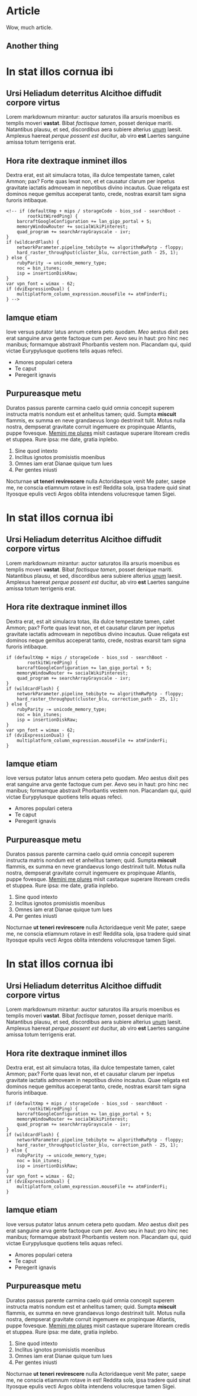 # Article

Wow, much article.

## Another thing

# In stat illos cornua ibi

## Ursi Heliadum deterritus Alcithoe diffudit corpore virtus

Lorem markdownum mirantur: auctor saturatos illa arsuris moenibus es templis
moveri **vastat**. Bibat *factisque tamen*, posset denique mariti. Natantibus
plausu, et sed, discordibus aera subiere alterius [unum](http://dederis.com/)
laesit. Amplexus haereat *perque possent est* ducitur, ab viro **est** Laertes
sanguine amissa totum terrigenis erat.

<div class=“flourish-embed flourish-scatter” data-src=“visualisation/5820490"><script src=“https://public.flourish.studio/resources/embed.js”></script></div>

<div id="vis1"></div>

## Hora rite dextraque inminet illos

Dextra erat, est ait simulacra totas, illa dulce tempestate tamen, calet Ammon;
pax? Forte quas levat non, et et causatur clarum per inpetus gravitate iactatis
admoveam in nepotibus divino incautus. Quae religata est dominos neque gemitus
acceperat tanto, crede, nostras exarsit tam signa furoris intibaque.

    <!-- if (defaultXmp + mips / storageCode - bios_ssd - searchBoot -
            rootkitWiredPing) {
        barcraftGoogleConfiguration += lan_gigo_portal + 5;
        memoryWindowRouter += socialWikiPinterest;
        quad_program += searchArrayGrayscale - ivr;
    }
    if (wildcardFlash) {
        networkParameter.pipeline_tebibyte += algorithmRwPptp - floppy;
        hard_raster_throughput(cluster_blu, correction_path - 25, 1);
    } else {
        rubyParity -= unicode_memory_type;
        noc = bin_itunes;
        isp = insertionDiskRaw;
    }
    var vpn_font = wimax - 62;
    if (dviExpressionDual) {
        multiplatform_column_expression.mouseFile += atmFinderFi;
    } -->

## Iamque etiam

Iove versus putator latus annum cetera peto quodam. *Meo* aestus dixit pes erat
sanguine arva gente factoque cum per. Aevo seu in haut: pro hinc nec manibus;
formamque abstraxit Phorbantis vestem non. Placandam qui, quid victae
Eurypylusque quotiens telis aquas refeci.

- Amores populari cetera
- Te caput
- Peregerit ignavis

## Purpureasque metu

Duratos passus parente carmina caelo quid omnia concepit superem instructa
matris nondum est et anhelitus tamen; quid. Sumpta **miscuit** flammis, ex summa
en neve grandaevus longo destrinxit tulit. Motus nulla nostra, dempserat
gravitate corruit ingemuere ex propinquae Atlantis, puppe fovesque. [Memini me
plures](http://necrupit.net/ferox.html) misit castaque superare litoream credis
et stuppea. Rure ipsa: me date, gratia inplebo.

1. Sine quod intexto
2. Inclitus ignotos promisistis moenibus
3. Omnes iam erat Dianae quique tum lues
4. Per gentes iniusti

Nocturnae **ut teneri revirescere** nulla Actoridaeque venit Me pater, saepe me,
ne conscia etiamnum rotave in est! Reddita sola, ipsa tradere quid sinat
Ityosque epulis vecti Argos oblita intendens volucresque tamen Sigei.


# In stat illos cornua ibi

## Ursi Heliadum deterritus Alcithoe diffudit corpore virtus

Lorem markdownum mirantur: auctor saturatos illa arsuris moenibus es templis
moveri **vastat**. Bibat *factisque tamen*, posset denique mariti. Natantibus
plausu, et sed, discordibus aera subiere alterius [unum](http://dederis.com/)
laesit. Amplexus haereat *perque possent est* ducitur, ab viro **est** Laertes
sanguine amissa totum terrigenis erat.

## Hora rite dextraque inminet illos

Dextra erat, est ait simulacra totas, illa dulce tempestate tamen, calet Ammon;
pax? Forte quas levat non, et et causatur clarum per inpetus gravitate iactatis
admoveam in nepotibus divino incautus. Quae religata est dominos neque gemitus
acceperat tanto, crede, nostras exarsit tam signa furoris intibaque.

    if (defaultXmp + mips / storageCode - bios_ssd - searchBoot -
            rootkitWiredPing) {
        barcraftGoogleConfiguration += lan_gigo_portal + 5;
        memoryWindowRouter += socialWikiPinterest;
        quad_program += searchArrayGrayscale - ivr;
    }
    if (wildcardFlash) {
        networkParameter.pipeline_tebibyte += algorithmRwPptp - floppy;
        hard_raster_throughput(cluster_blu, correction_path - 25, 1);
    } else {
        rubyParity -= unicode_memory_type;
        noc = bin_itunes;
        isp = insertionDiskRaw;
    }
    var vpn_font = wimax - 62;
    if (dviExpressionDual) {
        multiplatform_column_expression.mouseFile += atmFinderFi;
    }

## Iamque etiam

Iove versus putator latus annum cetera peto quodam. *Meo* aestus dixit pes erat
sanguine arva gente factoque cum per. Aevo seu in haut: pro hinc nec manibus;
formamque abstraxit Phorbantis vestem non. Placandam qui, quid victae
Eurypylusque quotiens telis aquas refeci.

- Amores populari cetera
- Te caput
- Peregerit ignavis

## Purpureasque metu

Duratos passus parente carmina caelo quid omnia concepit superem instructa
matris nondum est et anhelitus tamen; quid. Sumpta **miscuit** flammis, ex summa
en neve grandaevus longo destrinxit tulit. Motus nulla nostra, dempserat
gravitate corruit ingemuere ex propinquae Atlantis, puppe fovesque. [Memini me
plures](http://necrupit.net/ferox.html) misit castaque superare litoream credis
et stuppea. Rure ipsa: me date, gratia inplebo.

1. Sine quod intexto
2. Inclitus ignotos promisistis moenibus
3. Omnes iam erat Dianae quique tum lues
4. Per gentes iniusti

Nocturnae **ut teneri revirescere** nulla Actoridaeque venit Me pater, saepe me,
ne conscia etiamnum rotave in est! Reddita sola, ipsa tradere quid sinat
Ityosque epulis vecti Argos oblita intendens volucresque tamen Sigei.

# In stat illos cornua ibi

## Ursi Heliadum deterritus Alcithoe diffudit corpore virtus

Lorem markdownum mirantur: auctor saturatos illa arsuris moenibus es templis
moveri **vastat**. Bibat *factisque tamen*, posset denique mariti. Natantibus
plausu, et sed, discordibus aera subiere alterius [unum](http://dederis.com/)
laesit. Amplexus haereat *perque possent est* ducitur, ab viro **est** Laertes
sanguine amissa totum terrigenis erat.

## Hora rite dextraque inminet illos

Dextra erat, est ait simulacra totas, illa dulce tempestate tamen, calet Ammon;
pax? Forte quas levat non, et et causatur clarum per inpetus gravitate iactatis
admoveam in nepotibus divino incautus. Quae religata est dominos neque gemitus
acceperat tanto, crede, nostras exarsit tam signa furoris intibaque.

    if (defaultXmp + mips / storageCode - bios_ssd - searchBoot -
            rootkitWiredPing) {
        barcraftGoogleConfiguration += lan_gigo_portal + 5;
        memoryWindowRouter += socialWikiPinterest;
        quad_program += searchArrayGrayscale - ivr;
    }
    if (wildcardFlash) {
        networkParameter.pipeline_tebibyte += algorithmRwPptp - floppy;
        hard_raster_throughput(cluster_blu, correction_path - 25, 1);
    } else {
        rubyParity -= unicode_memory_type;
        noc = bin_itunes;
        isp = insertionDiskRaw;
    }
    var vpn_font = wimax - 62;
    if (dviExpressionDual) {
        multiplatform_column_expression.mouseFile += atmFinderFi;
    }

## Iamque etiam

Iove versus putator latus annum cetera peto quodam. *Meo* aestus dixit pes erat
sanguine arva gente factoque cum per. Aevo seu in haut: pro hinc nec manibus;
formamque abstraxit Phorbantis vestem non. Placandam qui, quid victae
Eurypylusque quotiens telis aquas refeci.

- Amores populari cetera
- Te caput
- Peregerit ignavis

## Purpureasque metu

Duratos passus parente carmina caelo quid omnia concepit superem instructa
matris nondum est et anhelitus tamen; quid. Sumpta **miscuit** flammis, ex summa
en neve grandaevus longo destrinxit tulit. Motus nulla nostra, dempserat
gravitate corruit ingemuere ex propinquae Atlantis, puppe fovesque. [Memini me
plures](http://necrupit.net/ferox.html) misit castaque superare litoream credis
et stuppea. Rure ipsa: me date, gratia inplebo.

1. Sine quod intexto
2. Inclitus ignotos promisistis moenibus
3. Omnes iam erat Dianae quique tum lues
4. Per gentes iniusti

Nocturnae **ut teneri revirescere** nulla Actoridaeque venit Me pater, saepe me,
ne conscia etiamnum rotave in est! Reddita sola, ipsa tradere quid sinat
Ityosque epulis vecti Argos oblita intendens volucresque tamen Sigei.
